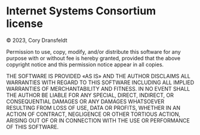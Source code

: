 # Internet Systems Consortium license

© 2023, Cory Dransfeldt

Permission to use, copy, modify, and/or distribute this software for any purpose with or without fee is hereby granted, provided that the above copyright notice and this permission notice appear in all copies.

THE SOFTWARE IS PROVIDED «AS IS» AND THE AUTHOR DISCLAIMS ALL WARRANTIES WITH REGARD TO THIS SOFTWARE INCLUDING ALL IMPLIED WARRANTIES OF MERCHANTABILITY AND FITNESS. IN NO EVENT SHALL THE AUTHOR BE LIABLE FOR ANY SPECIAL, DIRECT, INDIRECT, OR CONSEQUENTIAL DAMAGES OR ANY DAMAGES WHATSOEVER RESULTING FROM LOSS OF USE, DATA OR PROFITS, WHETHER IN AN ACTION OF CONTRACT, NEGLIGENCE OR OTHER TORTIOUS ACTION, ARISING OUT OF OR IN CONNECTION WITH THE USE OR PERFORMANCE OF THIS SOFTWARE.
